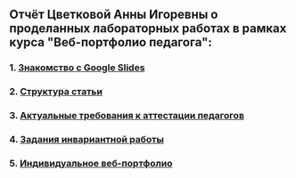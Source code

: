 ## Отчёт Цветковой Анны Игоревны о проделанных лабораторных работах в рамках курса "Веб-портфолио педагога":
### 1. [Знакомство с Google Slides](https://sites.google.com/view/teacher-kosorukova/%D0%B3%D0%BB%D0%B0%D0%B2%D0%BD%D0%B0%D1%8F-%D1%81%D1%82%D1%80%D0%B0%D0%BD%D0%B8%D1%86%D0%B0)
### 2. [Структура статьи](https://disk.yandex.ru/i/KQqnsK9LU8xP3w)
### 3. [Актуальные требования к аттестации педагогов ](https://docs.google.com/document/d/18tBW6cAY9456Dcbu4Gbj6SWv8GmtW8KvDkUd7432-iw/edit?usp=sharing)
### 4. [Задания инвариантной работы](https://disk.yandex.ru/i/Y2JaHfx0YQA8YQ)
### 5. [Индивидуальное веб-портфолио](https://sites.google.com/view/anna-igorevna-0/%D0%B3%D0%BB%D0%B0%D0%B2%D0%BD%D0%B0%D1%8F-%D1%81%D1%82%D1%80%D0%B0%D0%BD%D0%B8%D1%86%D0%B0)
